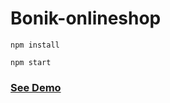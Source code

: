# Bonik-onlineshop

```
npm install
```

```
npm start
```  
    
<h3><a href="https://bonik-onlineshop-beknur.netlify.app/">See Demo</a></h3>                      
 
